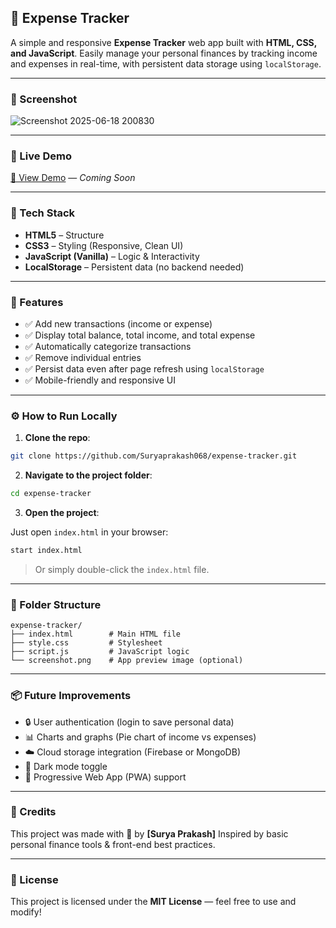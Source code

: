 ## 💸 Expense Tracker

A simple and responsive **Expense Tracker** web app built with **HTML, CSS, and JavaScript**. Easily manage your personal finances by tracking income and expenses in real-time, with persistent data storage using `localStorage`.

---

### 📸 Screenshot

![Screenshot 2025-06-18 200830](https://github.com/user-attachments/assets/eb71d077-8bc9-4458-bd6c-88d59b36a19b)


---

### 🚀 Live Demo

[🔗 View Demo](#) — *Coming Soon*

---

### 🧰 Tech Stack

* **HTML5** – Structure
* **CSS3** – Styling (Responsive, Clean UI)
* **JavaScript (Vanilla)** – Logic & Interactivity
* **LocalStorage** – Persistent data (no backend needed)

---

### 🎯 Features

* ✅ Add new transactions (income or expense)
* ✅ Display total balance, total income, and total expense
* ✅ Automatically categorize transactions
* ✅ Remove individual entries
* ✅ Persist data even after page refresh using `localStorage`
* ✅ Mobile-friendly and responsive UI

---

### ⚙️ How to Run Locally

1. **Clone the repo**:

```bash
git clone https://github.com/Suryaprakash068/expense-tracker.git
```

2. **Navigate to the project folder**:

```bash
cd expense-tracker
```

3. **Open the project**:

Just open `index.html` in your browser:

```bash
start index.html
```

> Or simply double-click the `index.html` file.

---

### 📝 Folder Structure

```
expense-tracker/
├── index.html        # Main HTML file
├── style.css         # Stylesheet
├── script.js         # JavaScript logic
└── screenshot.png    # App preview image (optional)
```

---

### 📦 Future Improvements

* 🔒 User authentication (login to save personal data)
* 📊 Charts and graphs (Pie chart of income vs expenses)
* ☁️ Cloud storage integration (Firebase or MongoDB)
* 🌙 Dark mode toggle
* 📱 Progressive Web App (PWA) support

---

### 🙌 Credits

This project was made with 💙 by **[Surya Prakash]**
Inspired by basic personal finance tools & front-end best practices.

---

### 📄 License

This project is licensed under the **MIT License** — feel free to use and modify!
